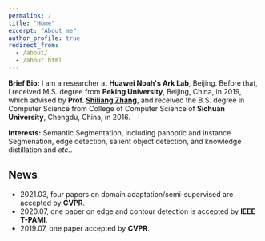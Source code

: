 ```yaml
---
permalink: /
title: "Home"
excerpt: "About me"
author_profile: true
redirect_from: 
  - /about/
  - /about.html
---
```


**Brief Bio:** I am a researcher at **Huawei Noah's Ark Lab**, Beijing. Before that, I received M.S. degree from **Peking University**, Beijing, China, in 2019, which advised by **Prof. [Shiliang Zhang](http://www.pkuvmc.com/)**, and received the B.S. degree in Computer Science from College of Computer Science of **Sichuan University**, Chengdu, China, in 2016.

**Interests:** Semantic Segmentation, including panoptic and instance Segmenation, edge detection, salient object detection, and knowledge distillation and *etc.*.


## News

- 2021.03, four papers on domain adaptation/semi-supervised are accepted by **CVPR**.
- 2020.07, one paper on edge and contour detection is accepted by **IEEE T-PAMI**.
- 2019.07, one paper accepted by **CVPR**.